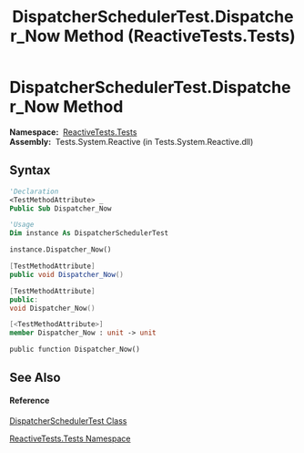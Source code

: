 ﻿---
title: DispatcherSchedulerTest.Dispatcher_Now Method  (ReactiveTests.Tests)
TOCTitle: Dispatcher_Now Method
ms:assetid: M:ReactiveTests.Tests.DispatcherSchedulerTest.Dispatcher_Now
ms:mtpsurl: https://msdn.microsoft.com/en-us/library/reactivetests.tests.dispatcherschedulertest.dispatcher_now(v=VS.103)
ms:contentKeyID: 36620281
ms.date: 06/28/2011
mtps_version: v=VS.103
f1_keywords:
- ReactiveTests.Tests.DispatcherSchedulerTest.Dispatcher_Now
dev_langs:
- CSharp
- JScript
- VB
- FSharp
- c++
---

# DispatcherSchedulerTest.Dispatcher\_Now Method

**Namespace:**  [ReactiveTests.Tests](hh289046\(v=vs.103\).md)  
**Assembly:**  Tests.System.Reactive (in Tests.System.Reactive.dll)

## Syntax

``` vb
'Declaration
<TestMethodAttribute> _
Public Sub Dispatcher_Now
```

``` vb
'Usage
Dim instance As DispatcherSchedulerTest

instance.Dispatcher_Now()
```

``` csharp
[TestMethodAttribute]
public void Dispatcher_Now()
```

``` c++
[TestMethodAttribute]
public:
void Dispatcher_Now()
```

``` fsharp
[<TestMethodAttribute>]
member Dispatcher_Now : unit -> unit 
```

``` jscript
public function Dispatcher_Now()
```

## See Also

#### Reference

[DispatcherSchedulerTest Class](hh315471\(v=vs.103\).md)

[ReactiveTests.Tests Namespace](hh289046\(v=vs.103\).md)

